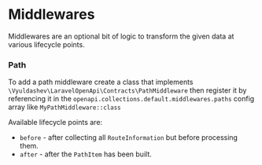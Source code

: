 # Middlewares

Middlewares are an optional bit of logic to transform the given data at various lifecycle points.

### Path

To add a path middleware create a class that implements `\Vyuldashev\LaravelOpenApi\Contracts\PathMiddleware` then register it by referencing it in the  `openapi.collections.default.middlewares.paths` config array like `MyPathMiddleware::class`

Available lifecycle points are:
 - `before` - after collecting all `RouteInformation` but before processing them.
 - `after` - after the `PathItem` has been built.
